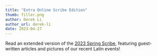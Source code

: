 ```yaml
---
title: "Extra Online Scribe Edition"
thumb: filler.png
author: Derek Li
author_url: derek-li
date: 2023-04-27
---
```


Read an extended version of the [2023 Spring Scribe](/latin/assets/docs/scribes/2023spring.pdf), featuring guest-written articles and pictures of our recent Latin events!